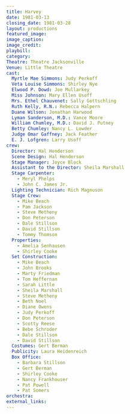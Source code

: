 ```yaml
---
title: Harvey
date: 1981-03-13
closing_date: 1981-03-28
layout: productions
featured_image: 
image_caption:
image_credit:
playbill: 
category: 
Theatre: Theatre Jacksonville
Venue: Little Theatre
cast:
  Myrtle Mae Simmons: Judy Perkoff
  Veta Louise Simmons: Shirley Nye
  Elwood P. Dowd: Joe Mullarkey
  Miss Johnson: Mary Ellen Usoff
  Mrs. Ethel Chauvenet: Sally Gottschling
  Ruth Kelly, R.N.: Rebecca Halpern
  Duane Wilson: Jonathan Harwood
  Lyman Sanderson, M.D.: Vance Moore
  William Chumley, M.D.: David J. Putney
  Betty Chumley: Nancy L. Lowder
  Judge Omar Gaffney: Jack Feather
  E. J. Lofgren: Larry Usoff
crew:
  Director: Hal Henderson
  Scene Design: Hal Henderson
  Stage Manager: Joyce Block
  Assistant to the Director: Sheila Marshall
  Stage Carpenter:
    - Meryl Phelps
    - John C. James Jr.
  Lighting Technician: Rich Magnuson
  Stage Crew:
    - Mike Beach
    - Pam Jackson
    - Steve Metheny
    - Don Peterson
    - Dale Stillson
    - David Stillson
    - Tommy Thomson
  Properties:
    - Amelia Senhausen
    - Shirley Cooke
  Set Construction:
    - Mike Beach
    - John Brooks
    - Marty Friedman
    - Tom Heffernan
    - Sarah Little
    - Sheila Marshall
    - Steve Metheny
    - Beth Noel
    - Diane Owens
    - Judy Perkoff
    - Don Peterson
    - Scotty Reese
    - Bebe Schroder
    - Dale Stillson
    - David Stillson
  Costumes: Gert Berman
  Publicity: Laura Heidenreich
  Box Office:
    - Barbara Stillson
    - Gert Berman
    - Shirley Cooke
    - Nancy Frankhouser
    - Pat Powell
    - Pat Somers
orchestra:
external_links:
---
```


